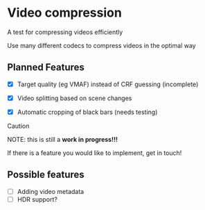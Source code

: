 # Video compression

A test for compressing videos efficiently

Use many different codecs to compress videos in the optimal way

## Planned Features

- [x] Target quality (eg VMAF) instead of CRF guessing (incomplete)
- [x] Video splitting based on scene changes
- [x] Automatic cropping of black bars (needs testing)



> [!CAUTION]
> NOTE: this is still a **work in progress!!!**


If there is a feature you would like to implement, get in touch!

## Possible features

- [ ] Adding video metadata
- [ ] HDR support?
